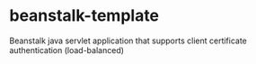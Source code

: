 # beanstalk-template
Beanstalk java servlet application that supports client certificate authentication (load-balanced)
